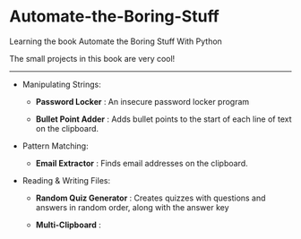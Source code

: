 # Automate-the-Boring-Stuff

Learning the book Automate the Boring Stuff With Python

The small projects in this book are very cool!

----------

- Manipulating Strings:
	
	- **Password Locker** : An insecure password locker program

	- **Bullet Point Adder** : Adds bullet points to the start of each line of text on the clipboard.

- Pattern Matching:
	
	- **Email Extractor** : Finds email addresses on the clipboard.

- Reading & Writing Files:
	
	- **Random Quiz Generator** : Creates quizzes with questions and answers in random order, along with the answer key

	- **Multi-Clipboard** : 


